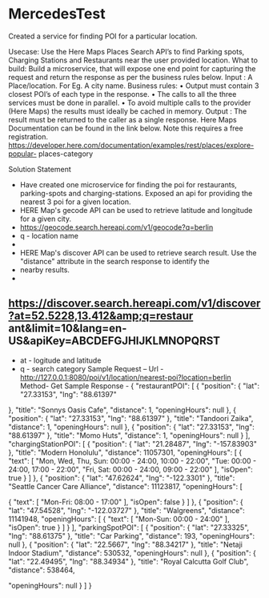 # MercedesTest
Created a service for finding POI for a particular location.

Usecase:
Use the Here Maps Places Search API’s to find Parking spots, Charging
Stations and Restaurants near the user provided location.
What to build:
Build a microservice, that will expose one end point for capturing the
request and return the response as per the business rules below.
Input :
A Place/location. For Eg. A city name.
Business rules:
• Output must contain 3 closest POI’s of each type in the response.
• The calls to all the three services must be done in parallel.
• To avoid multiple calls to the provider (Here Maps) the results
must ideally be cached in memory.
Output :
The result must be returned to the caller as a single response.
Here Maps Documentation can be found in the link below. Note this requires a free
registration.
https://developer.here.com/documentation/examples/rest/places/explore-popular-
places-category

Solution Statement
- Have created one microservice for finding the poi for restaurants, parking-spots and
charging-stations. Exposed an api for providing the nearest 3 poi for a given location.
- HERE Map&#39;s gecode API can be used to retrieve latitude and longitude for a
given city.
- https://geocode.search.hereapi.com/v1/geocode?q=berlin
- q - location name
-
- HERE Map&#39;s discover API can be used to retrieve search result. Use the
&quot;distance&quot; attribute in the search response to identify the
- nearby results.
-
https://discover.search.hereapi.com/v1/discover?at=52.5228,13.412&amp;q=restaur
ant&amp;limit=10&amp;lang=en-US&amp;apiKey=ABCDEFGJHIJKLMNOPQRST
-
- at - logitude and latitude
- q - search category
Sample Request –
Url - http://127.0.0.1:8080/poi/v1/location/nearest-poi?location=berlin
Method- Get
Sample Response - {
&quot;restaurantPOI&quot;: [
{
&quot;position&quot;: {
&quot;lat&quot;: &quot;27.33153&quot;,
&quot;lng&quot;: &quot;88.61397&quot;

},
&quot;title&quot;: &quot;Sonnys Oasis Cafe&quot;,
&quot;distance&quot;: 1,
&quot;openingHours&quot;: null
},
{
&quot;position&quot;: {
&quot;lat&quot;: &quot;27.33153&quot;,
&quot;lng&quot;: &quot;88.61397&quot;
},
&quot;title&quot;: &quot;Tandoori Zaika&quot;,
&quot;distance&quot;: 1,
&quot;openingHours&quot;: null
},
{
&quot;position&quot;: {
&quot;lat&quot;: &quot;27.33153&quot;,
&quot;lng&quot;: &quot;88.61397&quot;
},
&quot;title&quot;: &quot;Momo Huts&quot;,
&quot;distance&quot;: 1,
&quot;openingHours&quot;: null
}
],
&quot;chargingStationPOI&quot;: [
{
&quot;position&quot;: {
&quot;lat&quot;: &quot;21.28487&quot;,
&quot;lng&quot;: &quot;-157.83903&quot;
},
&quot;title&quot;: &quot;Modern Honolulu&quot;,
&quot;distance&quot;: 11057301,
&quot;openingHours&quot;: [
{
&quot;text&quot;: [
&quot;Mon, Wed, Thu, Sun: 00:00 - 24:00, 10:00 - 22:00&quot;,
&quot;Tue: 00:00 - 24:00, 17:00 - 22:00&quot;,
&quot;Fri, Sat: 00:00 - 24:00, 09:00 - 22:00&quot;
],
&quot;isOpen&quot;: true
}
]
},
{
&quot;position&quot;: {
&quot;lat&quot;: &quot;47.62624&quot;,
&quot;lng&quot;: &quot;-122.3301&quot;
},
&quot;title&quot;: &quot;Seattle Cancer Care Alliance&quot;,
&quot;distance&quot;: 11123817,
&quot;openingHours&quot;: [

{
&quot;text&quot;: [
&quot;Mon-Fri: 08:00 - 17:00&quot;
],
&quot;isOpen&quot;: false
}
]
},
{
&quot;position&quot;: {
&quot;lat&quot;: &quot;47.54528&quot;,
&quot;lng&quot;: &quot;-122.03727&quot;
},
&quot;title&quot;: &quot;Walgreens&quot;,
&quot;distance&quot;: 11141948,
&quot;openingHours&quot;: [
{
&quot;text&quot;: [
&quot;Mon-Sun: 00:00 - 24:00&quot;
],
&quot;isOpen&quot;: true
}
]
}
],
&quot;parkingSpotPOI&quot;: [
{
&quot;position&quot;: {
&quot;lat&quot;: &quot;27.33325&quot;,
&quot;lng&quot;: &quot;88.61375&quot;
},
&quot;title&quot;: &quot;Car Parking&quot;,
&quot;distance&quot;: 193,
&quot;openingHours&quot;: null
},
{
&quot;position&quot;: {
&quot;lat&quot;: &quot;22.5667&quot;,
&quot;lng&quot;: &quot;88.34217&quot;
},
&quot;title&quot;: &quot;Netaji Indoor Stadium&quot;,
&quot;distance&quot;: 530532,
&quot;openingHours&quot;: null
},
{
&quot;position&quot;: {
&quot;lat&quot;: &quot;22.49495&quot;,
&quot;lng&quot;: &quot;88.34934&quot;
},
&quot;title&quot;: &quot;Royal Calcutta Golf Club&quot;,
&quot;distance&quot;: 538464,

&quot;openingHours&quot;: null
}
]
}

